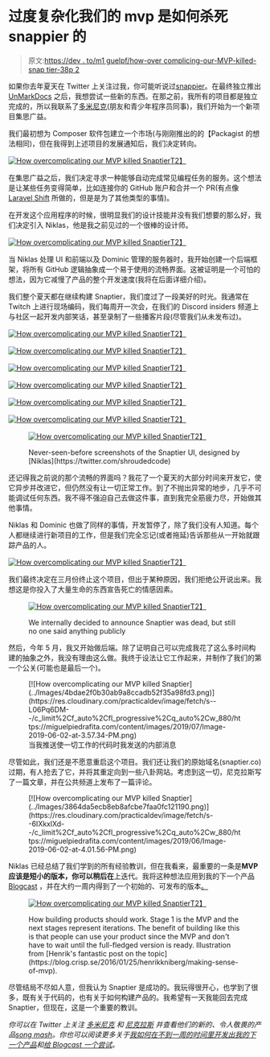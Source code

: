# 过度复杂化我们的 mvp 是如何杀死 snappier 的

> 原文:[https://dev . to/m1 guelpf/how-over complicing-our-MVP-killed-snap tier-38p 2](https://dev.to/m1guelpf/how-overcomplicating-our-mvp-killed-snaptier-38p2)

如果你去年夏天在 Twitter 上关注过我，你可能听说过[snappier](https://snaptier.co)。在最终独立推出 [UnMarkDocs](https://unmarkdocs.co) 之后，我想尝试一些新的东西。在那之前，我所有的项目都是独立完成的，所以我联系了[多米尼克](https://twitter.com/dmfj)(朋友和青少年程序员同事)，我们开始为一个新项目集思广益。

我们最初想为 Composer 软件包建立一个市场(与刚刚推出的的【Packagist 的想法相同)，但在我得到上述项目的发展通知后，我们决定转向。

[![How overcomplicating our MVP killed Snaptier](../Images/61e2d6ff9e7284827c3d36e839231c43.png)T2】](https://res.cloudinary.com/practicaldev/image/fetch/s--pmIpCBZT--/c_limit%2Cf_auto%2Cfl_progressive%2Cq_auto%2Cw_880/https://miguelpiedrafita.com/content/images/2019/06/Image-2019-06-02-at-2.31.12-PM.png)

在集思广益之后，我们决定寻求一种能够自动完成常见编程任务的服务。这个想法是让某些任务变得简单，比如连接你的 GitHub 账户和合并一个 PR(有点像 [Laravel Shift](https://laravelshift.com) 所做的，但是是为了其他类型的事情)。

在开发这个应用程序的时候，很明显我们的设计技能并没有我们想要的那么好，我们决定引入 Niklas，他是我之前见过的一个很棒的设计师。

[![How overcomplicating our MVP killed Snaptier](../Images/6941da460801b951690fc7d2d70aa61d.png)T2】](https://res.cloudinary.com/practicaldev/image/fetch/s--B3SArRdK--/c_limit%2Cf_auto%2Cfl_progressive%2Cq_auto%2Cw_880/https://miguelpiedrafita.com/content/images/2019/06/Image-2019-06-02-at-2.39.46-PM.png)

当 Niklas 处理 UI 和前端以及 Dominic 管理的服务器时，我开始创建一个后端框架，将所有 GitHub 逻辑抽象成一个易于使用的流畅界面。这被证明是一个可怕的想法，因为它减慢了产品的整个开发速度(我将在后面详细介绍)。

我们整个夏天都在继续构建 Snaptier，我们度过了一段美好的时光。我通常在 Twitch 上进行现场编码，我们每周开一次会，在我们的 Discord insiders 频道上与社区一起开发内部笑话，甚至录制了一些播客片段(尽管我们从未发布过)。

[![How overcomplicating our MVP killed Snaptier](../Images/141070024662c1221a5cb07ee733fde6.png)T2】](https://res.cloudinary.com/practicaldev/image/fetch/s--U8wsghAV--/c_limit%2Cf_auto%2Cfl_progressive%2Cq_auto%2Cw_880/https://miguelpiedrafita.com/content/images/2019/06/snaptier.wip_.png)

[![How overcomplicating our MVP killed Snaptier](../Images/96fdd4cf1e4d6702fd02e266c3b9361e.png)T2】](https://res.cloudinary.com/practicaldev/image/fetch/s--pmIAyIJh--/c_limit%2Cf_auto%2Cfl_progressive%2Cq_auto%2Cw_880/https://miguelpiedrafita.com/content/images/2019/06/building.snaptier.wip_.png)

[![How overcomplicating our MVP killed Snaptier](../Images/3eac933d70d1f91da8fb33f5dbb68fe7.png)T2】](https://res.cloudinary.com/practicaldev/image/fetch/s--WhE2YCKG--/c_limit%2Cf_auto%2Cfl_progressive%2Cq_auto%2Cw_880/https://miguelpiedrafita.com/content/images/2019/06/snaptier.wip_coming-soon.png)

[![How overcomplicating our MVP killed Snaptier](../Images/ff81850b47e5102a6f0b13815facaa8d.png)T2】](https://res.cloudinary.com/practicaldev/image/fetch/s--MiNlTo8s--/c_limit%2Cf_auto%2Cfl_progressive%2Cq_auto%2Cw_880/https://miguelpiedrafita.com/content/images/2019/06/snaptier.wip_dashboard.png)

[![How overcomplicating our MVP killed Snaptier](../Images/8270e5f24ddc2231ee7d8355924a619a.png)T2】](https://res.cloudinary.com/practicaldev/image/fetch/s--CICN3ZkA--/c_limit%2Cf_auto%2Cfl_progressive%2Cq_auto%2Cw_880/https://miguelpiedrafita.com/content/images/2019/06/snaptier.wip_login.png)

[![How overcomplicating our MVP killed Snaptier](../Images/186209ffafeb3fbdf3690751bdb4329d.png)T2】](https://res.cloudinary.com/practicaldev/image/fetch/s--nNBRkXj6--/c_limit%2Cf_auto%2Cfl_progressive%2Cq_auto%2Cw_880/https://miguelpiedrafita.com/content/images/2019/06/snaptier.wip_settings_account.png)

<figure>

[![How overcomplicating our MVP killed Snaptier](../Images/90cebe4e24f3bf7bc1cb4c541d76eb19.png)T2】](https://res.cloudinary.com/practicaldev/image/fetch/s--GDnXyFTs--/c_limit%2Cf_auto%2Cfl_progressive%2Cq_auto%2Cw_880/https://miguelpiedrafita.com/content/images/2019/06/snaptier.wip_settings_account--1-.png)

<figcaption>Never-seen-before screenshots of the Snaptier UI, designed by [Niklas](https://twitter.com/shroudedcode)</figcaption>

</figure>

还记得我之前说的那个流畅的界面吗？我花了一个夏天的大部分时间来开发它，使它异步并改进它，但仍然没有让一切正常工作。到了不抛出异常的地步，几乎不可能调试任何东西。我不得不强迫自己去做这件事，直到我完全筋疲力尽，开始做其他事情。

Niklas 和 Dominic 也做了同样的事情，开发暂停了，除了我们没有人知道。每个人都继续进行新项目的工作，但是我们完全忘记(或者拖延)告诉那些从一开始就跟踪产品的人。

[![How overcomplicating our MVP killed Snaptier](../Images/01ed29aa5d6e765a1adfacd604286073.png)T2】](https://res.cloudinary.com/practicaldev/image/fetch/s--DI3pc91S--/c_limit%2Cf_auto%2Cfl_progressive%2Cq_auto%2Cw_880/https://miguelpiedrafita.com/content/images/2019/06/Image-2019-06-02-at-3.37.54-PM.png)

我们最终决定在三月份终止这个项目，但出于某种原因，我们拒绝公开说出来。我想这是你投入了大量生命的东西宣告死亡的情感因素。

<figure>

[![How overcomplicating our MVP killed Snaptier](../Images/abf137e8d484bdc49c7b3eb6384a301c.png)T2】](https://res.cloudinary.com/practicaldev/image/fetch/s--TtLCxszx--/c_limit%2Cf_auto%2Cfl_progressive%2Cq_auto%2Cw_880/https://miguelpiedrafita.com/content/images/2019/06/Image-2019-06-02-at-3.51.29-PM.png)

<figcaption>We internally decided to announce Snaptier was dead, but still no one said anything publicly</figcaption>

</figure>

然后，今年 5 月，我又开始做后端。除了证明自己可以完成我花了这么多时间构建的抽象之外，我没有理由这么做。我终于设法让它工作起来，并制作了我们的第一个公关(可能也是最后一个)。

<figure>[![How overcomplicating our MVP killed Snaptier](../Images/4bdae2f0b30ab9a8ccadb52f35a98fd3.png)](https://res.cloudinary.com/practicaldev/image/fetch/s--L06Pq6DM--/c_limit%2Cf_auto%2Cfl_progressive%2Cq_auto%2Cw_880/https://miguelpiedrafita.com/content/images/2019/07/Image-2019-06-02-at-3.57.34-PM.png) 

<figcaption>当我推送使一切工作的代码时我发送的内部消息</figcaption>

</figure>

尽管如此，我们还是不愿意重启这个项目。我们还让我们的原始域名(snaptier.co)过期，有人抢去了它，并将其重定向到一些八卦网站。考虑到这一切，尼克拉斯写了一篇文章，并在公共频道上发布了一篇评论。

<figure>[![How overcomplicating our MVP killed Snaptier](../Images/3864da5ecb8eb8afcbe7faa0fc121190.png)](https://res.cloudinary.com/practicaldev/image/fetch/s--6IXkxlXd--/c_limit%2Cf_auto%2Cfl_progressive%2Cq_auto%2Cw_880/https://miguelpiedrafita.com/content/images/2019/06/Image-2019-06-02-at-4.01.56-PM.png)

<figcaption></figcaption>

</figure>

Niklas 已经总结了我们学到的所有经验教训，但在我看来，最重要的一条是**MVP 应该是短小的版本，你可以稍后在**上迭代。我将这种想法应用到我的下一个产品 [Blogcast](https://blogcast.host) ，并在大约一周内得到了一个初始的、可发布的版本[。](https://miguelpiedrafita.com/building-blogcast)

<figure>

[![How overcomplicating our MVP killed Snaptier](../Images/d1099dcebcf9c51c84846b7d418342f9.png)T2】](https://res.cloudinary.com/practicaldev/image/fetch/s--6HxsVoHi--/c_limit%2Cf_auto%2Cfl_progressive%2Cq_auto%2Cw_880/https://miguelpiedrafita.com/content/images/2019/06/Image-2019-06-02-at-4.06.28-PM.png)

<figcaption>How building products should work. Stage 1 is the MVP and the next stages represent iterations. The benefit of building like this is that people can use your product since the MVP and don't have to wait until the full-fledged version is ready. Illustration from [Henrik's fantastic post on the topic](https://blog.crisp.se/2016/01/25/henrikkniberg/making-sense-of-mvp).</figcaption>

</figure>

尽管结局不尽如人意，但我认为 Snaptier 是成功的。我玩得很开心，也学到了很多，既有关于代码的，也有关于如何构建产品的。我希望有一天我能回去完成 Snaptier，但现在，这是一个重要的教训。

*你可以在 Twitter 上关注* [*多米尼克*](https://twitter.com/dmfj) *和* [*尼克拉斯*](https://twitter.com/shroudedcode) *并查看他们的新的、令人敬畏的产品*[*song mash*](https://songmash.app)*。你也可以阅读更多关于[我如何在不到一周的时间里开发出我的下一个产品](https://miguelpiedrafita.com/building-blogcast)和[给 Blogcast 一个尝试](https://blogcast.host)。*